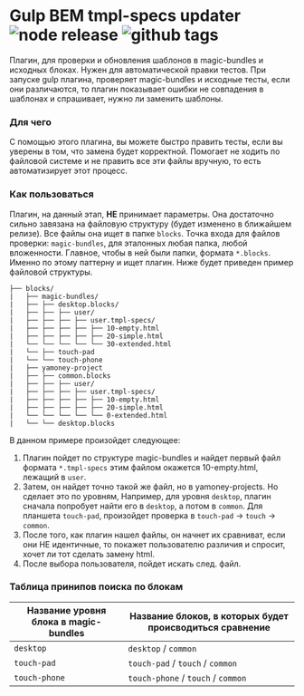 # Gulp BEM tmpl-specs updater ![node release](https://img.shields.io/github/release/MadMed677/gulp-bem-tmpl-specs-updater.svg?style=flat-square) ![github tags](https://img.shields.io/github/tag/MadMed677/gulp-bem-tmpl-specs-updater.svg?style=flat-square)

Плагин, для проверки и обновления шаблонов в magic-bundles и исходных блоках. Нужен для автоматической правки тестов.
При запуске gulp плагина, проверяет magic-bundles и исходные тесты, если они различаются, то
плагин показывает ошибки не совпадения в шаблонах и спрашивает, нужно ли заменить шаблоны.

### Для чего

С помощью этого плагина, вы можете быстро править тесты, если вы уверены в том, что замена будет корректной.
Помогает не ходить по файловой системе и не править все эти файлы вручную, то есть автоматизирует этот процесс.

### Как пользоваться

Плагин, на данный этап, **НЕ** принимает параметры. Она достаточно сильно завязана на файловую структуру
(будет изменено в ближайшем релизе). Все файлы она ищет в папке `blocks`. Точка входа для файлов проверки:
`magic-bundles`, для эталонных любая папка, любой вложенности. Главное, чтобы в ней были папки, формата `*.blocks`.
Именно по этому паттерну и ищет плагин. Ниже будет приведен пример файловой структуры.

```
├── blocks/
|   ├── magic-bundles/
|   ├── ├── desktop.blocks/
|   ├── ├── ├── user/
|   ├── ├── ├── ├── user.tmpl-specs/
|   ├── ├── ├── ├── ├── 10-empty.html
|   ├── ├── ├── ├── ├── 20-simple.html
|   └── └── └── └── └── 30-extended.html
|   └── ├── touch-pad
|   └── └── touch-phone
|   ├── yamoney-project
|   ├── ├── common.blocks
|   ├── ├── ├── user/
|   ├── ├── ├── ├── user.tmpl-specs/
|   ├── ├── ├── ├── ├── 10-empty.html
|   ├── ├── ├── ├── ├── 20-simple.html
|   └── └── └── └── └── 0-extended.html
|   └── └── desktop.blocks
```

В данном примере произойдет следующее:

1. Плагин пойдет по структуре magic-bundles и найдет первый файл формата `*.tmpl-specs`
этим файлом окажется 10-empty.html, лежащий в `user`.
2. Затем, он найдет точно такой же файл, но в yamoney-projects. Но сделает это по уровням,
Например, для уровня `desktop`, плагин сначала попробует найти его в `desktop`, а потом в `common`.
Для планшета `touch-pad`, произойдет проверка в `touch-pad` -> `touch` -> `common`.
3. После того, как плагин нашел файлы, он начнет их сравниват, если они НЕ идентичные, то
покажет пользователю различия и спросит, хочет ли тот сделать замену html.
4. После выбора пользователя, пойдет искать след. файл.


### Таблица принипов поиска по блокам

| Название уровня блока в magic-bundles | Название блоков, в которых будет происводиться сравнение |
| ------------------------------------- | ---------------------------------------- |
| `desktop`     | `desktop` / `common`  |
| `touch-pad`   | `touch-pad` / `touch` / `common` |
| `touch-phone` | `touch-phone` / `touch` / `common` |
